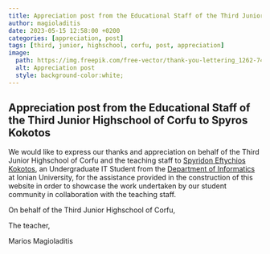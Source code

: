 ```yaml
---
title: Appreciation post from the Educational Staff of the Third Junior Highschool of Corfu
author: magioladitis
date: 2023-05-15 12:58:00 +0200
categories: [appreciation, post]
tags: [third, junior, highschool, corfu, post, appreciation]
image:
  path: https://img.freepik.com/free-vector/thank-you-lettering_1262-7412.jpg?w=1380&t=st=1684192151~exp=1684192751~hmac=a728501e6105ba98ba7b823e5351c0c27b7a9f66dd887192d6d3b0980995ace9
  alt: Appreciation post
  style: background-color:white;
---
```


## Appreciation post from the Educational Staff of the Third Junior Highschool of Corfu to Spyros Kokotos

We would like to express our thanks and appreciation on behalf of the Third Junior Highschool of Corfu and the teaching staff to [Spyridon Eftychios Kokotos](https://www.linkedin.com/in/spyridon-kokotos/), an Undergraduate IT Student from the [Department of Informatics](https://di.ionio.gr) at Ionian University, for the 
assistance provided in the construction of this website in order to showcase the work undertaken by our student community in collaboration with the teaching staff.

On behalf of the Third Junior Highschool of Corfu,

The teacher,

Marios Magioladitis

